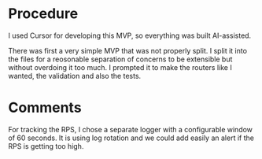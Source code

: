 # Procedure

I used Cursor for developing this MVP, so everything was built AI-assisted. 

There was first a very simple MVP that was not properly split. I split it into the files for a reosonable separation of concerns to be extensible but without overdoing it too much. I prompted it to make the routers like I wanted, the validation and also the tests.

# Comments

For tracking the RPS, I chose a separate logger with a configurable window of 60 seconds. It is using log rotation and we could add easily an alert if the RPS is getting too high.